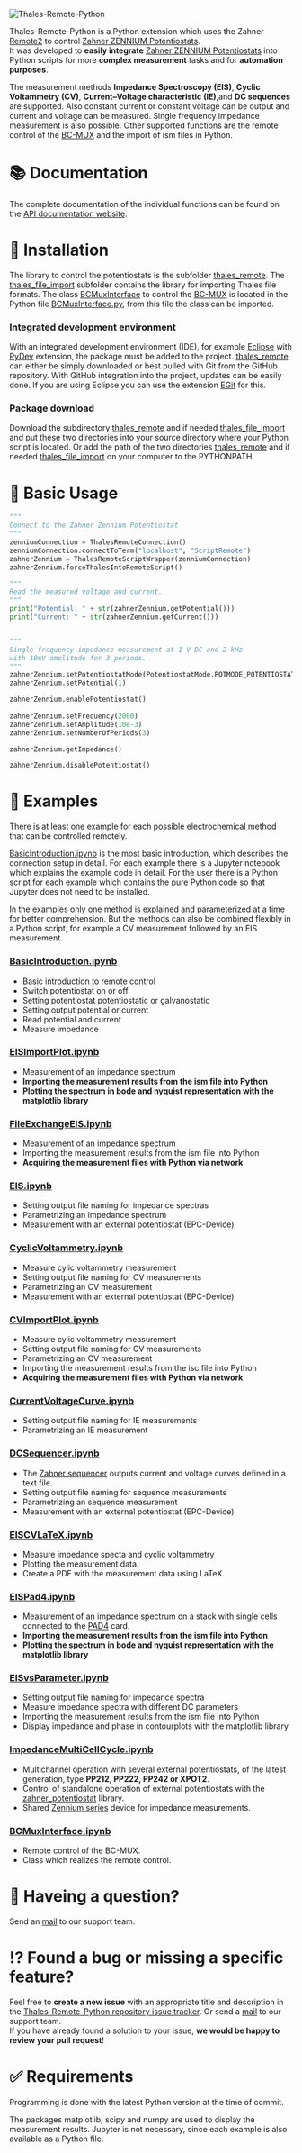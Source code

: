 ![Thales-Remote-Python](https://doc.zahner.de/github_resources/Thales-Remote-Python.png)

Thales-Remote-Python is a Python extension which uses the Zahner [Remote2](https://doc.zahner.de/Remote.pdf) to control [Zahner ZENNIUM Potentiostats](https://zahner.de/products#potentiostats).  
It was developed to **easily integrate** [Zahner ZENNIUM Potentiostats](https://zahner.de/products#potentiostats) into Python scripts for more **complex measurement** tasks and for **automation purposes**.

The measurement methods **Impedance Spectroscopy (EIS)**, **Cyclic Voltammetry (CV)**, **Current–Voltage characteristic (IE)**,and **DC sequences** are supported. Also constant current or constant voltage can be output and current and voltage can be measured. Single frequency impedance measurement is also possible. Other supported functions are the remote control of the [BC-MUX](https://zahner.de/products-details/multiplexer/bc-mux) and the import of ism files in Python.  

# 📚 Documentation

The complete documentation of the individual functions can be found on the [API documentation website](https://doc.zahner.de/thales_remote/).  

# 🔧 Installation

The library to control the potentiostats is the subfolder [thales_remote](thales_remote). The [thales_file_import](thales_file_import) subfolder contains the library for importing Thales file formats. The class [BCMuxInterface](https://doc.zahner.de/thales_remote/bc_mux_interface.html) to control the [BC-MUX](https://zahner.de/products-details/multiplexer/bc-mux) is located in the Python file [BCMuxInterface.py](Examples/BCMuxInterface/BCMuxInterface.py), from this file the class can be imported.

### Integrated development environment
With an integrated development environment (IDE), for example [Eclipse](https://www.eclipse.org/) with [PyDev](https://www.pydev.org/) extension, the package must be added to the project.
[thales_remote](thales_remote) can either be simply downloaded or best pulled with Git from the GitHub repository. With GitHub integration into the project, updates can be easily done.
If you are using Eclipse you can use the extension [EGit](https://www.eclipse.org/egit/) for this.

### Package download
Download the subdirectory [thales_remote](thales_remote) and if needed [thales_file_import](thales_file_import) and put these two directories into your source directory where your Python script is located. Or add the path of the two directories [thales_remote](thales_remote) and if needed [thales_file_import](thales_file_import) on your computer to the PYTHONPATH.

# 🔨 Basic Usage

```python
"""
Connect to the Zahner Zennium Potentiostat
"""
zenniumConnection = ThalesRemoteConnection()
zenniumConnection.connectToTerm("localhost", "ScriptRemote")
zahnerZennium = ThalesRemoteScriptWrapper(zenniumConnection)
zahnerZennium.forceThalesIntoRemoteScript()

"""
Read the measured voltage and current.
"""
print("Potential: " + str(zahnerZennium.getPotential()))
print("Current: " + str(zahnerZennium.getCurrent()))


"""
Single frequency impedance measurement at 1 V DC and 2 kHz
with 10mV amplitude for 3 periods.
"""
zahnerZennium.setPotentiostatMode(PotentiostatMode.POTMODE_POTENTIOSTATIC)
zahnerZennium.setPotential(1)

zahnerZennium.enablePotentiostat()
    
zahnerZennium.setFrequency(2000)
zahnerZennium.setAmplitude(10e-3)
zahnerZennium.setNumberOfPeriods(3)

zahnerZennium.getImpedance()

zahnerZennium.disablePotentiostat()
```

# 📖 Examples
There is at least one example for each possible electrochemical method that can be controlled remotely.

[BasicIntroduction.ipynb](Examples/BasicIntroduction/BasicIntroduction.ipynb) is the most basic introduction, which describes the connection setup in detail. For each example there is a Jupyter notebook which explains the example code in detail. For the user there is a Python script for each example which contains the pure Python code so that Jupyter does not need to be installed.

In the examples only one method is explained and parameterized at a time for better comprehension. But the methods can also be combined flexibly in a Python script, for example a CV measurement followed by an EIS measurement.

### [BasicIntroduction.ipynb](Examples/BasicIntroduction/BasicIntroduction.ipynb)

* Basic introduction to remote control
* Switch potentiostat on or off
* Setting potentiostat potentiostatic or galvanostatic
* Setting output potential or current
* Read potential and current
* Measure impedance

### [EISImportPlot.ipynb](Examples/EISImportPlot/EISImportPlot.ipynb)

* Measurement of an impedance spectrum
* **Importing the measurement results from the ism file into Python**
* **Plotting the spectrum in bode and nyquist representation with the matplotlib library**

### [FileExchangeEIS.ipynb](Examples/FileExchangeEIS/FileExchangeEIS.ipynb)

* Measurement of an impedance spectrum
* Importing the measurement results from the ism file into Python
* **Acquiring the measurement files with Python via network**

### [EIS.ipynb](Examples/EIS/EIS.ipynb)

* Setting output file naming for impedance spectras
* Parametrizing an impedance spectrum
* Measurement with an external potentiostat (EPC-Device)

### [CyclicVoltammetry.ipynb](Examples/CyclicVoltammetry/CyclicVoltammetry.ipynb)

* Measure cylic voltammetry measurement
* Setting output file naming for CV measurements
* Parametrizing an CV measurement
* Measurement with an external potentiostat (EPC-Device)

### [CVImportPlot.ipynb](Examples/CVImportPlot/CVImportPlot.ipynb)

* Measure cylic voltammetry measurement
* Setting output file naming for CV measurements
* Parametrizing an CV measurement
* Importing the measurement results from the isc file into Python
* **Acquiring the measurement files with Python via network**

### [CurrentVoltageCurve.ipynb](Examples/CurrentVoltageCurve/CurrentVoltageCurve.ipynb)

* Setting output file naming for IE measurements
* Parametrizing an IE measurement

### [DCSequencer.ipynb](Examples/DCSequencer/DCSequencer.ipynb)

* The [Zahner sequencer](https://zahner.de/media-files/support_downloads/files/sequencer_1.pdf) outputs current and voltage curves defined in a text file.
* Setting output file naming for sequence measurements
* Parametrizing an sequence measurement
* Measurement with an external potentiostat (EPC-Device)

### [EISCVLaTeX.ipynb](Examples/EISCVLaTeX/EISCVLaTeX.ipynb)

* Measure impedance specta and cyclic voltammetry
* Plotting the measurement data.
* Create a PDF with the measurement data using LaTeX.

### [EISPad4.ipynb](Examples/EISPad4/EISPad4.ipynb)

* Measurement of an impedance spectrum on a stack with single cells connected to the [PAD4](https://zahner.de/products-details/addon-cards/pad4) card.
* **Importing the measurement results from the ism file into Python**
* **Plotting the spectrum in bode and nyquist representation with the matplotlib library**

### [EISvsParameter.ipynb](Examples/EISvsParameter/EISvsParameter.ipynb)

* Setting output file naming for impedance spectra
* Measure impedance spectra with different DC parameters
* Importing the measurement results from the ism file into Python
* Display impedance and phase in contourplots with the matplotlib library

### [ImpedanceMultiCellCycle.ipynb](https://github.com/Zahner-elektrik/Zahner-Remote-Python/blob/master/Examples/ImpedanceMultiCellCycle/ImpedanceMultiCellCycle.ipynb)

* Multichannel operation with several external potentiostats, of the latest generation, type **PP212, PP222, PP242 or XPOT2**.
* Control of standalone operation of external potentiostats with the [zahner_potentiostat](https://github.com/Zahner-elektrik/zahner_potentiostat) library.
* Shared [Zennium series](https://zahner.de/products#potentiostats) device for impedance measurements.

### [BCMuxInterface.ipynb](Examples/BCMuxInterface/BCMuxInterface.ipynb)

* Remote control of the BC-MUX.
* Class which realizes the remote control.

# 📧 Haveing a question?
Send an <a href="mailto:support@zahner.de?subject=Thales-Remote-Python Question&body=Your Message">mail</a> to our support team.

# ⁉️ Found a bug or missing a specific feature?
Feel free to **create a new issue** with an appropriate title and description in the [Thales-Remote-Python repository issue tracker](https://github.com/Zahner-elektrik/Thales-Remote-Python/issues). Or send a <a href="mailto:support@zahner.de?subject=Thales-Remote-Python Question&body=Your Message">mail</a> to our support team.  
If you have already found a solution to your issue, **we would be happy to review your pull request**!

# ✅ Requirements
Programming is done with the latest Python version at the time of commit.

The packages matplotlib, scipy and numpy are used to display the measurement results. Jupyter is not necessary, since each example is also available as a Python file.
